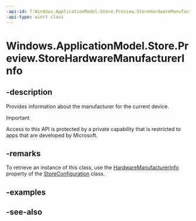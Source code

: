 ----api-id: T:Windows.ApplicationModel.Store.Preview.StoreHardwareManufacturerInfo
-api-type: winrt class
---<!-- Class syntax.public class StoreHardwareManufacturerInfo : Windows.ApplicationModel.Store.Preview.IStoreHardwareManufacturerInfo--># Windows.ApplicationModel.Store.Preview.StoreHardwareManufacturerInfo## -descriptionProvides information about the manufacturer for the current device.> [!IMPORTANT]> Access to this API is protected by a private capability that is restricted to apps that are developed by Microsoft.## -remarksTo retrieve an instance of this class, use the [HardwareManufacturerInfo](storeconfiguration_hardwaremanufacturerinfo.md) property of the [StoreConfiguration](storeconfiguration.md) class.## -examples## -see-also